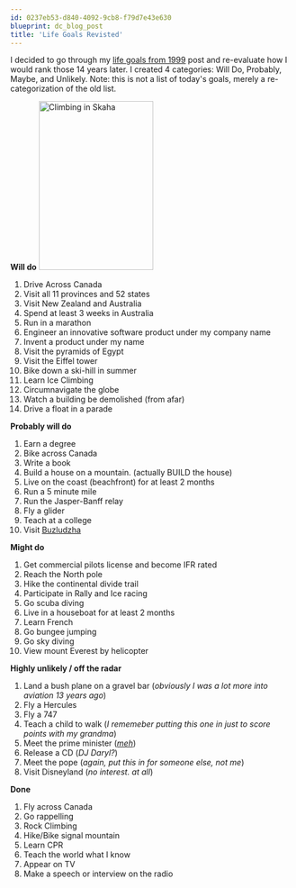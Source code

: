 ```yaml
---
id: 0237eb53-d840-4092-9cb8-f79d7e43e630
blueprint: dc_blog_post
title: 'Life Goals Revisted'
---
```

I decided to go through my <a title="Life Goals (from 1999)" href="/images/dc_blog_posts/2012/12/850/">life goals from 1999</a> post and re-evaluate how I would rank those 14 years later. I created 4 categories: Will Do, Probably, Maybe, and Unlikely. Note: this is not a list of today's goals, merely a re-categorization of the old list.

<strong>Will do</strong>
<a href="/images/dc-blog/2013/03/6c9fe-climb.jpg"><img class="size-medium wp-image-868 alignright" src="/images/dc_blog_posts/2013/03/climb-203x300.jpg" alt="Climbing in Skaha" width="203" height="300" /></a>
<ol>
 	<li>Drive Across Canada</li>
 	<li>Visit all 11 provinces and 52 states</li>
 	<li>Visit New Zealand and Australia</li>
 	<li>Spend at least 3 weeks in Australia</li>
 	<li>Run in a marathon</li>
 	<li>Engineer an innovative software product under my company name</li>
 	<li>Invent a product under my name</li>
 	<li>Visit the pyramids of Egypt</li>
 	<li>Visit the Eiffel tower</li>
 	<li>Bike down a ski-hill in summer</li>
 	<li>Learn Ice Climbing</li>
 	<li>Circumnavigate the globe</li>
 	<li>Watch a building be demolished (from afar)</li>
 	<li>Drive a float in a parade</li>
</ol>
<strong>Probably will do</strong>
<ol>
 	<li>Earn a degree</li>
 	<li>Bike across Canada</li>
 	<li>Write a book</li>
 	<li>Build a house on a mountain. (actually BUILD the house)</li>
 	<li>Live on the coast (beachfront) for at least 2 months</li>
 	<li>Run a 5 minute mile</li>
 	<li>Run the Jasper-Banff relay</li>
 	<li>Fly a glider</li>
 	<li>Teach at a college</li>
 	<li>Visit <a href="http://en.wikipedia.org/wiki/Buzludzha">Buzludzha</a></li>
</ol>
<strong>Might do</strong>
<ol>
 	<li>Get commercial pilots license and become IFR rated</li>
 	<li>Reach the North pole</li>
 	<li>Hike the continental divide trail</li>
 	<li>Participate in Rally and Ice racing</li>
 	<li>Go scuba diving</li>
 	<li>Live in a houseboat for at least 2 months</li>
 	<li>Learn French</li>
 	<li>Go bungee jumping</li>
 	<li>Go sky diving</li>
 	<li>View mount Everest by helicopter</li>
</ol>
<strong>Highly unlikely / off the radar</strong>
<ol>
 	<li>Land a bush plane on a gravel bar (<em>obviously I was a lot more into aviation 13 years ago</em>)</li>
 	<li>Fly a Hercules</li>
 	<li>Fly a 747</li>
 	<li>Teach a child to walk (<em>I rememeber putting this one in just to score points with my grandma</em>)</li>
 	<li>Meet the prime minister (<em><span style="text-decoration:underline;">meh</span></em>)</li>
 	<li>Release a CD (<em>DJ Daryl?</em>)</li>
 	<li>Meet the pope (<em>again, put this in for someone else, not me</em>)</li>
 	<li>Visit Disneyland (<em>no interest. at all</em>)</li>
</ol>
<strong>Done</strong>
<ol>
 	<li>Fly across Canada</li>
 	<li>Go rappelling</li>
 	<li>Rock Climbing</li>
 	<li>Hike/Bike signal mountain</li>
 	<li>Learn CPR</li>
 	<li>Teach the world what I know</li>
 	<li>Appear on TV</li>
 	<li>Make a speech or interview on the radio</li>
</ol>